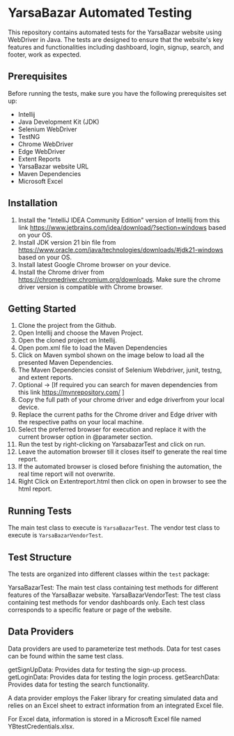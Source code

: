 # YarsaBazar Automated Testing

This repository contains automated tests for the YarsaBazar website using WebDriver in Java. The tests are designed to ensure that the website's key features and functionalities including dashboard, login, signup, search, and footer,  work as expected.

## Prerequisites

Before running the tests, make sure you have the following prerequisites set up:
- Intellij
- Java Development Kit (JDK)
- Selenium WebDriver
- TestNG
- Chrome WebDriver
- Edge WebDriver
- Extent Reports
- YarsaBazar website URL
- Maven Dependencies
- Microsoft Excel

## Installation
1. Install the "IntelliJ IDEA Community Edition" version of Intellij from this link https://www.jetbrains.com/idea/download/?section=windows based on your OS.
2. Install JDK version 21 bin file from https://www.oracle.com/java/technologies/downloads/#jdk21-windows based on your OS.
3. Install latest Google Chrome browser on your device.
4. Install the Chrome driver from https://chromedriver.chromium.org/downloads. Make sure the chrome driver version is compatible with Chrome browser.

## Getting Started 
1. Clone the project from the Github.
2. Open Intellij and choose the Maven Project.
3. Open the cloned project on Intellij.
4. Open pom.xml file to load the Maven Dependencies
5. Click on Maven symbol shown on the image below to load all the presented Maven Dependencies.
6. The Maven Dependencies consist of  Selenium Webdriver, junit, testng, and extent reports.
7. Optional -> [If required you can search for maven dependencies from this link https://mvnrepository.com/ ]
8. Copy the full path of your chrome driver and edge driverfrom your local device. 
9. Replace the current paths for the Chrome driver and Edge driver with the respective paths on your local machine. 
10. Select the preferred browser for execution and replace it with the current browser option in @parameter section. 
11. Run the test by right-clicking on YarsabazarTest and click on run. 
12. Leave the automation browser till it closes itself to generate the real time report. 
13. If the automated browser is closed before finishing the automation, the real time report will not overwrite. 
14. Right Click on Extentreport.html then click on open in browser to see the html report.

## Running Tests

The main test class to execute is `YarsaBazarTest`.
The vendor test class to execute is `YarsaBazarVendorTest`.

## Test Structure

The tests are organized into different classes within the `test` package:

YarsaBazarTest: The main test class containing test methods for different features of the YarsaBazar website.
YarsaBazarVendorTest: The test class containing test methods for vendor dashboards only.
Each test class corresponds to a specific feature or page of the website.

## Data Providers

Data providers are used to parameterize test methods. Data for test cases can be found within the same test class.

getSignUpData: Provides data for testing the sign-up process.
getLoginData: Provides data for testing the login process.
getSearchData: Provides data for testing the search functionality.

A data provider employs the Faker library for creating simulated data and relies on an Excel sheet to extract information from an integrated Excel file.

For Excel data, information is stored in a Microsoft Excel file named YBtestCredentials.xlsx.